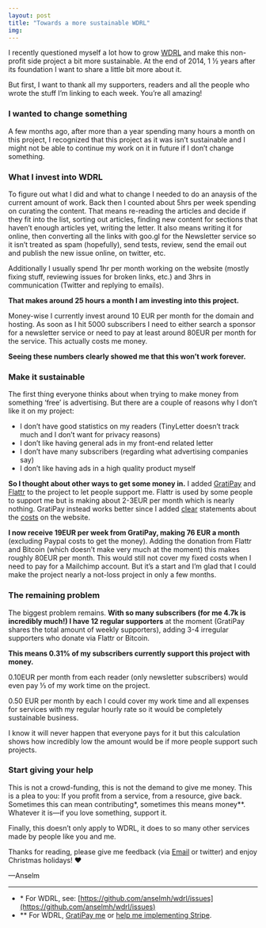 ```yaml
---
layout: post
title: "Towards a more sustainable WDRL"
img:
---
```


I recently questioned myself a lot how to grow [WDRL](https://wdrl.info/) and make
this non-profit side project a bit more sustainable. At the end of 2014, 1 &frac12;
years after its foundation I want to share a little bit more about it.

But first, I want to thank all my supporters, readers and all the people who wrote the stuff
I’m linking to each week. You’re all amazing!

### I wanted to change something

A few months ago, after more than a year spending many hours a month on this project, I
recognized that this project as it was isn’t sustainable and I might not be able to
continue my work on it in future if I don’t change something.

### What I invest into WDRL

To figure out what I did and what to change I needed to do an anaysis of the current
amount of work. Back then I counted about 5hrs per week spending on curating the content.
That means re-reading the articles and decide if they fit into the list, sorting out articles,
finding new content for sections that haven’t enough articles yet, writing the letter.
It also means writing it for online, then converting all the links with goo.gl for the Newsletter service so
it isn’t treated as spam (hopefully), send tests, review, send the email out and publish
the new issue online, on twitter, etc.

Additionally I usually spend 1hr per month working on the website (mostly fixing stuff,
reviewing issues for broken links, etc.) and 3hrs in communication (Twitter and replying to emails).

**That makes around 25 hours a month I am investing into this project.**

Money-wise I currently invest around 10 EUR per month for the domain and hosting.
As soon as I hit 5000 subscribers I need to either search a sponsor for a newsletter service
or need to pay at least around 80EUR per month for the service. This actually costs me money.

**Seeing these numbers clearly showed me that this won’t work forever.**

### Make it sustainable

The first thing everyone thinks about when trying to make money from something ‘free’
is advertising. But there are a couple of reasons why I don’t like it on my project:

- I don’t have good statistics on my readers (TinyLetter doesn’t track much and I don’t want for privacy reasons)
- I don’t like having general ads in my front-end related letter
- I don’t have many subscribers (regarding what advertising companies say)
- I don’t like having ads in a high quality product myself

**So I thought about other ways to get some money in.** I added [GratiPay](https://gratipay.com/Anselm%20Hannemann/)
and [Flattr](https://flattr.com/profile/helloanselm) to the project to let people support me.
Flattr is used by some people to support me but is making about 2-3EUR per month which is nearly nothing.
GratiPay instead works better since I added [clear](https://wdrl.info/support/) statements
about the [costs](https://wdrl.info/costs/) on the website.

**I now receive 19EUR per week from GratiPay, making 76 EUR a month** (excluding Paypal costs to get the money). Adding
the donation from Flattr and Bitcoin (which doesn’t make very much at the moment) this makes roughly 80EUR per month.
This would still not cover my fixed costs when I need to pay for a Mailchimp account. But it’s
a start and I’m glad that I could make the project nearly a not-loss project in only a few months.

### The remaining problem

The biggest problem remains. **With so many subscribers (for me 4.7k is incredibly much!)
I have 12 regular supporters** at the moment (GratiPay shares the total amount of weekly supporters), adding
3-4 irregular supporters who donate via Flattr or Bitcoin.

**This means 0.31% of my subscribers currently support this project with money.**

0.10EUR per month from each reader (only newsletter subscribers) would even pay &frac13; of my work time on the project.

0.50 EUR per month by each I could cover my work time and all expenses for services with my
regular hourly rate so it would be completely sustainable business.

I know it will never happen that everyone pays for it but this calculation shows how incredibly
low the amount would be if more people support such projects.

### Start giving your help

This is not a crowd-funding, this is not the demand to give me money. This is a plea to you:
If you profit from a service, from a resource, give back. Sometimes this can mean contributing*,
sometimes this means money**. Whatever it is—if you love something, support it.

Finally, this doesn’t only apply to WDRL, it does to so many other services made by people
like you and me.

Thanks for reading, please give me feedback (via [Email](mailto:hello@helloanselm.com) or twitter) and
enjoy Christmas holidays! &hearts;

—Anselm

----

- \* For WDRL, see: [https://github.com/anselmh/wdrl/issues](https://github.com/anselmh/wdrl/issues)
- ** For WDRL, [GratiPay me](https://gratipay.com/Anselm%20Hannemann/) or [help me implementing Stripe](https://github.com/anselmh/wdrl/issues/14).
